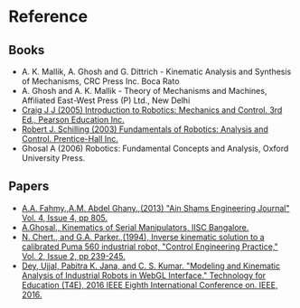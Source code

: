# Reference

## Books

- A. K. Mallik, A. Ghosh and G. Dittrich - Kinematic Analysis and Synthesis of Mechanisms, CRC Press Inc. Boca Rato
- A. Ghosh and A. K. Mallik - Theory of Mechanisms and Machines, Affiliated East-West Press (P) Ltd., New Delhi
- [Craig J J (2005) Introduction to Robotics: Mechanics and Control. 3rd Ed., Pearson Education Inc.](http://www.mech.sharif.ir/c/document_library/get_file?uuid=5a4bb247-1430-4e46-942c-d692dead831f&groupId=14040)
- [Robert J. Schilling (2003) Fundamentals of Robotics: Analysis and Control. Prentice-Hall Inc.](http://manaindustry-co.ir/fa/Downloads/Fundamentals%20of%20robotics.pdf)
- Ghosal A (2006) Robotics: Fundamental Concepts and Analysis, Oxford University Press.

## Papers

- [A.A. Fahmy.,A.M. Abdel Ghany.,(2013) "Ain Shams Engineering Journal" Vol. 4, Issue 4, pp 805.](http://www.sciencedirect.com/science/article/pii/S209044791300035X)
- [A.Ghosal., Kinematics of Serial Manipulators, IISC Bangalore.](http://www.mecheng.iisc.ernet.in/~asitava/manip_serial_kin.pdf)
- [N. Chert., and G.A. Parker.,(1994), Inverse kinematic solution to a calibrated Puma 560 industrial robot, "Control Engineering Practice," Vol. 2, Issue 2, pp 239-245.](http://www.sciencedirect.com/science/article/pii/0967066194902038)
- [Dey, Ujjal, Pabitra K. Jana, and C. S. Kumar. "Modeling and Kinematic Analysis of Industrial Robots in WebGL Interface." Technology for Education (T4E), 2016 IEEE Eighth International Conference on. IEEE, 2016.](http://ieeexplore.ieee.org/abstract/document/7814842/)